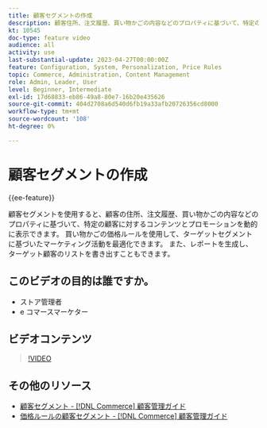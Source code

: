 ```yaml
---
title: 顧客セグメントの作成
description: 顧客住所、注文履歴、買い物かごの内容などのプロパティに基づいて、特定の顧客に対するコンテンツとプロモーションを動的に表示する方法を説明します。
kt: 10545
doc-type: feature video
audience: all
activity: use
last-substantial-update: 2023-04-27T00:00:00Z
feature: Configuration, System, Personalization, Price Rules
topic: Commerce, Administration, Content Management
role: Admin, Leader, User
level: Beginner, Intermediate
exl-id: 17d68833-eb86-49a8-80e7-16b20e435626
source-git-commit: 404d2708a6d540d6fb19a33afb20726356cd8000
workflow-type: tm+mt
source-wordcount: '108'
ht-degree: 0%

---
```


# 顧客セグメントの作成

{{ee-feature}}

顧客セグメントを使用すると、顧客の住所、注文履歴、買い物かごの内容などのプロパティに基づいて、特定の顧客に対するコンテンツとプロモーションを動的に表示できます。 買い物かごの価格ルールを使用して、ターゲットセグメントに基づいたマーケティング活動を最適化できます。 また、レポートを生成し、ターゲット顧客のリストを書き出すこともできます。

## このビデオの目的は誰ですか。

- ストア管理者
- e コマースマーケター

## ビデオコンテンツ

>[!VIDEO](https://video.tv.adobe.com/v/343659?quality=12&learn=on)

## その他のリソース

- [ 顧客セグメント -  [!DNL Commerce]  顧客管理ガイド ](https://experienceleague.adobe.com/docs/commerce-admin/customers/customers-menu/customer-segments.html?lang=ja)
- [ 価格ルールの顧客セグメント - [!DNL Commerce]  顧客管理ガイド ](https://experienceleague.adobe.com/docs/commerce-admin/customers/segments/customer-segment-price-rule.html?lang=ja)
